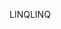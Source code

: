 <span data-ttu-id="97030-101">LINQ</span><span class="sxs-lookup"><span data-stu-id="97030-101">LINQ</span></span>